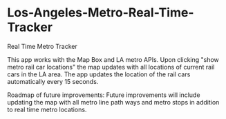# Los-Angeles-Metro-Real-Time-Tracker

Real Time Metro Tracker

This app works with the Map Box and LA metro APIs. Upon clicking "show metro rail car locations" the map updates with all locations of current rail cars in the LA area. The app updates the location of the rail cars automatically every 15 seconds. 

Roadmap of future improvements: Future improvements will include updating the map with all metro line path ways and metro stops in addition to real time metro locations.
